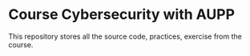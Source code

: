 # Course Cybersecurity with AUPP
This repository stores all the source code, practices, exercise from the course.